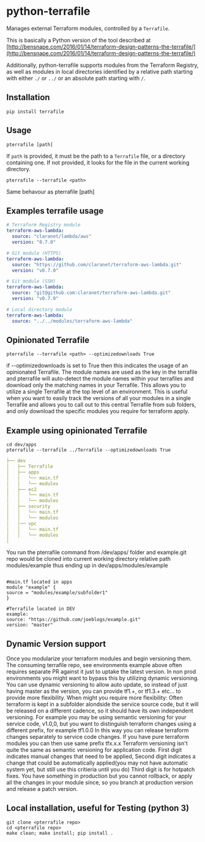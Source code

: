 # python-terrafile

Manages external Terraform modules, controlled by a `Terrafile`.

This is basically a Python version of the tool described at [http://bensnape.com/2016/01/14/terraform-design-patterns-the-terrafile/](http://bensnape.com/2016/01/14/terraform-design-patterns-the-terrafile/)

Additionally, python-terrafile supports modules from the Terraform Registry, as well as modules in local directories identified by a relative path starting with either `./` or `../` or an absolute path starting with `/`.

## Installation

```shell
pip install terrafile
```

## Usage

```shell
pterrafile [path]
```

If `path` is provided, it must be the path to a `Terrafile` file, or a directory containing one. If not provided, it looks for the file in the current working directory.

```shell
pterrafile --terrafile <path>
```

Same behavour as pterrafile [path]


## Examples terrafile usage

```yaml
# Terraform Registry module
terraform-aws-lambda:
  source: "claranet/lambda/aws"
  version: "0.7.0"

# Git module (HTTPS)
terraform-aws-lambda:
  source: "https://github.com/claranet/terraform-aws-lambda.git"
  version: "v0.7.0"

# Git module (SSH)
terraform-aws-lambda:
  source: "git@github.com:claranet/terraform-aws-lambda.git"
  version: "v0.7.0"

# Local directory module
terraform-aws-lambda:
  source: "../../modules/terraform-aws-lambda"
```

## Opinionated Terrafile

```shell
pterrafile --terrafile <path> --optimizedownloads True
```

if --optimizedownloads is set to True then this indicates the usage of an opinionated Terrafile. The module names are used as the key in the terrafile and pterrafile will auto-detect the module names within your terrafiles and download only the matching names in your Terrafile. This allows you to utilize a single Terrafile at the top level of an environment. This is useful when you want to easily track the versions of all your modules in a single Terrafile and allows you to call out to this central Terrafile from sub folders, and only download the specific modules you require for terraform apply.

## Example using opinionated Terrafile

```shell
cd dev/apps
pterrafile --terrafile ../Terrafile --optimizedownloads True
```

```yaml 
├── dev
│   ├── Terrafile
│   ├── apps
│   │   └── main.tf
│   │   └── modules
│   ├── ec2
│   │   └── main.tf
│   │   └── modules
│   ├── security
│   │   └── main.tf
│   │   └── modules
│   │── vpc
│   │   └── main.tf
│   │   └── modules
│
```
You run the pterrafile command from /dev/apps/ folder and example.git repo would be cloned into current working directory relative path modules/example thus ending up in dev/apps/modules/example
```

#main.tf located in apps
module "example" {
source = "modules/example/subfolder1"
}

#Terrafile located in DEV
example:
source: "https://github.com/joeblogs/example.git"
version: "master"
```

## Dynamic Version support
Once you modularize your terraform modules and begin versioning them. The consuming terrafile repo, see environments example above often requires separate PR against it just to uptake the latest version. In non prod environments you might want to bypass this by utilizing dynamic versioning.
You can use dynamic versioning to allow auto update, so instead of just having master as the version, you can provide tf1.+, or tf1.3.+ etc... to provide more flexibility.
When might you require more flexibility:
Often terraform is kept in a subfolder alondside the service source code, but it will be released on a different cadence, so it should have its own independent versioning. For example you may be using semantic versioning for your service code, v1.0,0, but you want to distinguish terraform changes using a different  prefix, for example tf1.0.0 In this way you can release terraform changes separately to service code changes. If you have pure terraform modules you can then use same prefix tfx.x.x
Terraform versioning isn't quite the same as semantic versioning for application code. 
First digit indicates manual changes that need to be applied,
Second digit indicates a change that could be automatically applied(you may not have automatic system yet, but still use this critieria until you do)
Third digit is for hotpatch fixes. You have something in production but you cannot rollback, or apply all the changes  in your module since, so you branch at production version and release a patch version.



 
## Local installation, useful for Testing (python 3)
```shell
git clone <pterrafile repo>
cd <pterrafile repo>
make clean; make install; pip install .
```
